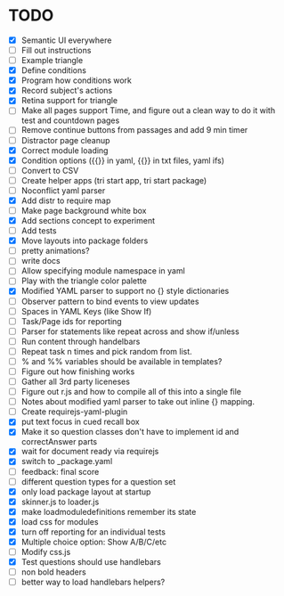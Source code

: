 # TODO

- [x] Semantic UI everywhere
- [ ] Fill out instructions
- [ ] Example triangle
- [x] Define conditions
- [x] Program how conditions work
- [x] Record subject's actions
- [x] Retina support for triangle
- [ ] Make all pages support Time, and figure out a clean way to do it with test and countdown pages
- [ ] Remove continue buttons from passages and add 9 min timer
- [ ] Distractor page cleanup
- [x] Correct module loading
- [x] Condition options ({{}} in yaml, {{}} in txt files, yaml ifs)
- [ ] Convert to CSV
- [ ] Create helper apps (tri start app, tri start package)
- [ ] Noconflict yaml parser
- [x] Add distr to require map
- [ ] Make page background white box
- [x] Add sections concept to experiment
- [ ] Add tests
- [x] Move layouts into package folders
- [ ] pretty animations?
- [ ] write docs
- [ ] Allow specifying module namespace in yaml
- [ ] Play with the triangle color palette
- [x] Modified YAML parser to support no {} style dictionaries
- [ ] Observer pattern to bind events to view updates
- [ ] Spaces in YAML Keys (like Show If)
- [ ] Task/Page ids for reporting
- [ ] Parser for statements like repeat across and show if/unless
- [ ] Run content through handelbars
- [ ] Repeat task n times and pick random from list.
- [ ] % and %% variables should be available in templates?
- [ ] Figure out how finishing works
- [ ] Gather all 3rd party liceneses
- [ ] Figure out r.js and how to compile all of this into a single file
- [ ] Notes about modified yaml parser to take out inline {} mapping.
- [ ] Create requirejs-yaml-plugin
- [x] put text focus in cued recall box
- [x] Make it so question classes don't have to implement id and correctAnswer parts
- [x] wait for document ready via requirejs
- [x] switch to _package.yaml
- [ ] feedback: final score
- [ ] different question types for a question set
- [x] only load package layout at startup
- [x] skinner.js to loader.js
- [x] make loadmoduledefinitions remember its state
- [x] load css for modules
- [x] turn off reporting for an individual tests
- [x] Multiple choice option: Show A/B/C/etc
- [ ] Modify css.js
- [x] Test questions should use handlebars
- [ ] non bold headers
- [ ] better way to load handlebars helpers?